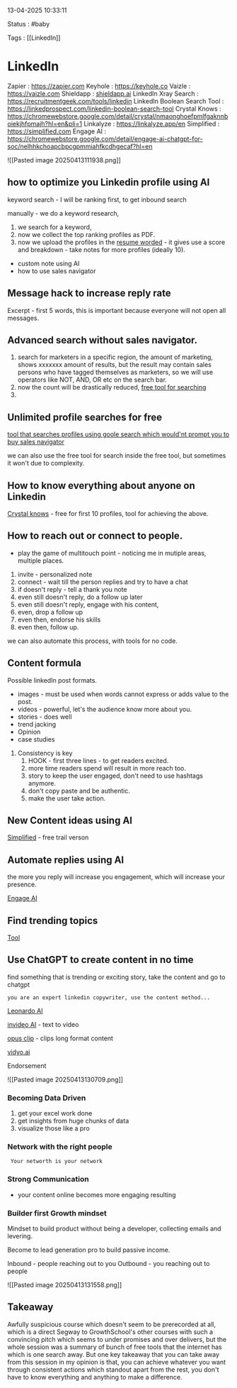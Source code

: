13-04-2025 10:33:11

Status : #baby

Tags : [[LinkedIn]]

# LinkedIn

Zapier : https://zapier.com
Keyhole : https://keyhole.co
Vaizle : https://vaizle.com
Shieldapp : [shieldapp.ai](http://shieldapp.ai/)
LinkedIn Xray Search : https://recruitmentgeek.com/tools/linkedin
LinkedIn Boolean Search Tool : https://linkedprospect.com/linkedin-boolean-search-tool
Crystal Knows : https://chromewebstore.google.com/detail/crystal/nmaonghoefpmlfgaknnboiekjhfpmajh?hl=en&pli=1
Linkalyze : https://linkalyze.app/en
Simplified : https://simplified.com
Engage AI : https://chromewebstore.google.com/detail/engage-ai-chatgpt-for-soc/nelhhkchoapcbpcgpmmiahfkcdhgecaf?hl=en

![[Pasted image 20250413111938.png]]
## how to optimize you Linkedin profile using AI

keyword search - I will be ranking first, to get inbound search 

manually - we do a keyword research, 
1. we search for a keyword,
2. now we collect the top ranking profiles as PDF.
3. now we upload the profiles in the [resume worded](https://resumeworded.com/free-resume-review) - it gives use a score and breakdown - take notes for more profiles (ideally 10).


- custom note using AI
- how to use sales navigator
## Message hack to increase reply rate

Excerpt - first 5 words, this is important because everyone will not open all messages.


## Advanced search without sales navigator.

1. search for marketers in a specific region, the amount of marketing, shows xxxxxxx amount of results, but the result may contain sales persons who have tagged themselves as marketers, so we will use operators like NOT, AND, OR etc on the search bar.
2. now the count will be drastically reduced, [free tool for searching]()
3. 

## Unlimited profile searches for free

[tool that searches profiles using goole search which would'nt prompt you to buy sales navigator]()

we can also use the free tool for search inside the free tool, but sometimes it won't due to complexity.

## How to know everything about  anyone on Linkedin

[Crystal knows]() - free for first 10 profiles, tool for achieving the above.

## How to reach out or connect to people.



-  play the game of multitouch point - noticing me in mutiple areas, multiple places.

1. invite - personalized note
2. connect - wait till the person replies and try to have a chat
3. if doesn't reply - tell a thank you note
4. even still doesn't reply, do a follow up later
5. even still doesn't reply, engage with his content, 
6. even, drop a follow up
7. even then, endorse his skills
8. even then, follow up.

we can also automate this process, with tools for no code.


## Content formula

Possible linkedIn post formats.
- images - must be used when words cannot express or adds value to the post.
- videos - powerful, let's the audience know more about you.
- stories - does well 
- trend jacking 
- Opinion 
- case studies

1. Consistency is key
	1. HOOK - first three lines -  to get readers excited.
	2. more time readers spend will result in more reach too.
	3. story to keep the user engaged, don't need to use hashtags anymore.
	4. don't copy paste and be authentic.
	5. make the user take action.

## New Content ideas using AI

[Simplified]() - free trail verson

## Automate replies using AI

the more you reply will increase you engagement, which will increase your presence.

[Engage AI]()

## Find trending topics

[Tool]()


## Use ChatGPT to create content in no time

find something that is trending or exciting story, take the content and go to chatgpt

```prompt
you are an expert linkedin copywriter, use the content method...
```

[Leonardo AI](https://leonardo.ai)

[invideo AI](https://invideo.io) - text to video

[opus clip](https://www.opus.pro) - clips long format content 

[vidyo.ai](http://shieldapp.ai/)


Endorsement


![[Pasted image 20250413130709.png]]

### Becoming Data Driven

1. get your excel work done
2. get insights from huge chunks of data
3. visualize those like a pro

### Network with the right people

` Your networth is your network`

### Strong Communication

- your content online becomes more engaging resulting 

### Builder first Growth mindset

Mindset to build product without being a developer, collecting emails and levering. 

Become to lead generation pro to build passive income.

Inbound - people reaching out to you
Outbound -  you reaching out to people

![[Pasted image 20250413131558.png]]



## Takeaway

Awfully suspicious course which doesn't seem to be prerecorded at all, which is a direct Segway to GrowthSchool's other courses with such a convincing pitch which seems to under promises and over delivers, but the whole session was a summary of bunch of free tools that the internet has which is one search away. But one key takeaway that you can take away from this session in my opinion is that, you can achieve whatever you want through consistent actions which standout apart from the rest, you don't have to know everything and anything to make a difference.

